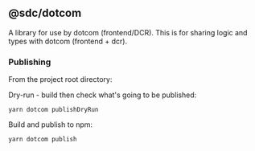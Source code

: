 ## @sdc/dotcom

A library for use by dotcom (frontend/DCR). This is for sharing logic and types with dotcom (frontend + dcr).

### Publishing

From the project root directory:

Dry-run - build then check what's going to be published:

`yarn dotcom publishDryRun`

Build and publish to npm:

`yarn dotcom publish`
